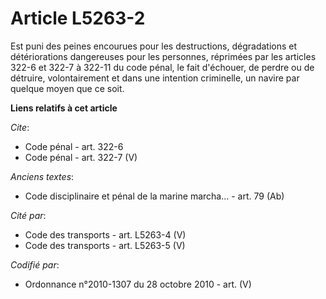 # Article L5263-2

Est puni des peines encourues pour les destructions, dégradations et détériorations dangereuses pour les personnes, réprimées
par les articles 322-6 et 322-7 à 322-11 du code pénal, le fait d'échouer, de perdre ou de détruire, volontairement et dans
une intention criminelle, un navire par quelque moyen que ce soit.

**Liens relatifs à cet article**

_Cite_:

  - Code pénal - art. 322-6
  - Code pénal - art. 322-7 (V)

_Anciens textes_:

  - Code disciplinaire et pénal de la marine marcha... - art. 79 (Ab)

_Cité par_:

  - Code des transports - art. L5263-4 (V)
  - Code des transports - art. L5263-5 (V)

_Codifié par_:

  - Ordonnance n°2010-1307 du 28 octobre 2010 - art. (V)
